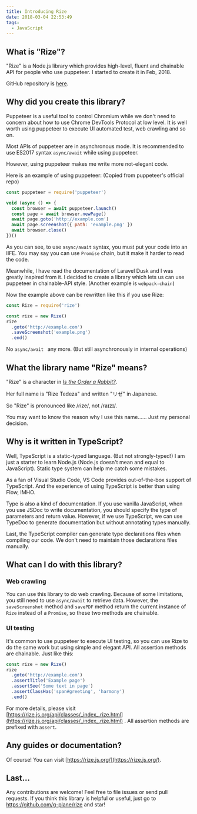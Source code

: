 ```yaml
---
title: Introducing Rize
date: 2018-03-04 22:53:49
tags:
  - JavaScript
---
```


## What is "Rize"?

"Rize" is a Node.js library which provides high-level, fluent and chainable API for people who use puppeteer. I started to create it in Feb, 2018.

GitHub repository is [here](https://github.com/g-plane/rize/).

## Why did you create this library?

Puppeteer is a useful tool to control Chromium while we don't need to concern about how to use Chrome DevTools Protocol at low level. It is well worth using puppeteer to execute UI automated test, web crawling and so on.

Most APIs of puppeteer are in asynchronous mode. It is recommended to use ES2017 syntax `async/await` while using puppeteer.

However, using puppeteer makes me write more not-elegant code.

Here is an example of using puppeteer: (Copied from puppeteer's official repo)

```javascript
const puppeteer = require('puppeteer')

void (async () => {
  const browser = await puppeteer.launch()
  const page = await browser.newPage()
  await page.goto('http://example.com')
  await page.screenshot({ path: 'example.png' })
  await browser.close()
})()
```

As you can see, to use `async/await` syntax, you must put your code into an IIFE. You may say you can use `Promise` chain, but it make it harder to read the code.

Meanwhile, I have read the documentation of Laravel Dusk and I was greatly inspired from it. I decided to create a library which lets us can use puppeteer in chainable-API style. (Another example is `webpack-chain`)

Now the example above can be rewritten like this if you use Rize:

```javascript
const Rize = require('rize')

const rize = new Rize()
rize
  .goto('http://example.com')
  .saveScreenshot('example.png')
  .end()
```

No `async/await ` any more. (But still asynchronously in internal operations)

## What the library name "Rize" means?

"Rize" is a character in [*Is the Order a Rabbit?*](https://en.wikipedia.org/wiki/Is_the_Order_a_Rabbit%3F).

Her full name is "Rize Tedeza" and written "リゼ" in Japanese.

So "Rize" is pronounced like /ɾize/, not /raɪzɪ/.

You may want to know the reason why I use this name…… Just my personal decision.

## Why is it written in TypeScript?

Well, TypeScript is a static-typed language. (But not strongly-typed!) I am just a starter to learn Node.js (Node.js doesn't mean and equal to JavaScript). Static type system can help me catch some mistakes.

As a fan of Visual Studio Code, VS Code provides out-of-the-box support of TypeScript. And the experience of using TypeScript is better than using Flow, IMHO.

Type is also a kind of documentation. If you use vanilla JavaScript, when you use JSDoc to write documentation, you should specify the type of parameters and return value. However, if we use TypeScript, we can use TypeDoc to generate documentation but without annotating types manually.

Last, the TypeScript compiler can generate type declarations files when compiling our code. We don't need to maintain those declarations files manually.

## What can I do with this library?

### Web crawling

You can use this library to do web crawling. Because of some limitations, you still need to use `async/await` to retrieve data. However, the `saveScreenshot` method and `savePDF` method return the current instance of `Rize` instead of a `Promise`, so these two methods are chainable.

### UI testing

It's common to use puppeteer to execute UI testing, so you can use Rize to do the same work but using simple and elegant API. All assertion methods are chainable. Just like this:

```javascript
const rize = new Rize()
rize
  .goto('http://example.com')
  .assertTitle('Example page')
  .assertSee('Some text in page')
  .assertClassHas('span#greeting', 'harmony')
  .end()
```

For more details, please visit [https://rize.js.org/api/classes/_index_.rize.html](https://rize.js.org/api/classes/_index_.rize.html) . All assertion methods are prefixed with `assert`.

## Any guides or documentation?

Of course! You can visit [https://rize.js.org/](https://rize.js.org/).

## Last...

Any contributions are welcome! Feel free to file issues or send pull requests. If you think this library is helpful or useful, just go to https://github.com/g-plane/rize and star!
